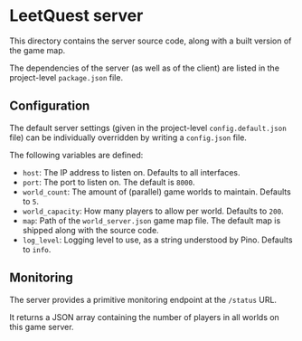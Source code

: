 # LeetQuest server

This directory contains the server source code, along with a built version of
the game map.

The dependencies of the server (as well as of the client) are listed in the
project-level `package.json` file.

## Configuration

The default server settings (given in the project-level `config.default.json`
file) can be individually overridden by writing a `config.json` file.

The following variables are defined:

-   `host`: The IP address to listen on. Defaults to all interfaces.
-   `port`: The port to listen on. The default is `8000`.
-   `world_count`: The amount of (parallel) game worlds to maintain.
    Defaults to `5`.
-   `world_capacity`: How many players to allow per world. Defaults to `200`.
-   `map`: Path of the `world_server.json` game map file. The default map is
    shipped along with the source code.
-   `log_level`: Logging level to use, as a string understood by Pino.
    Defaults to `info`.

## Monitoring

The server provides a primitive monitoring endpoint at the `/status` URL.

It returns a JSON array containing the number of players in all worlds on this
game server.

